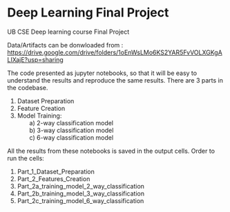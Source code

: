 # Deep Learning Final Project
UB CSE Deep learning course Final Project


Data/Artifacts can be donwloaded from :
https://drive.google.com/drive/folders/1oEnWsLMo6KS2YAR5FvVOLXGKgALIXajE?usp=sharing


The code presented as jupyter notebooks, so that it will be easy to understand the results and reproduce the same results. 
There are 3 parts in the codebase.
1) Dataset Preparation
2) Feature Creation
3) Model Training: <br />
&nbsp;&nbsp;&nbsp;&nbsp;&nbsp;&nbsp; a) 2-way classification model<br />
&nbsp;&nbsp;&nbsp;&nbsp;&nbsp;&nbsp; b) 3-way classification model <br />
&nbsp;&nbsp;&nbsp;&nbsp;&nbsp;&nbsp; c) 6-way classification model <br />


All the results from these notebooks is saved in the output cells. Order to run the cells:

1) Part_1_Dataset_Preparation
2) Part_2_Features_Creation
3) Part_2a_training_model_2_way_classification
4) Part_2b_training_model_3_way_classification
5) Part_2c_training_model_6_way_classification






